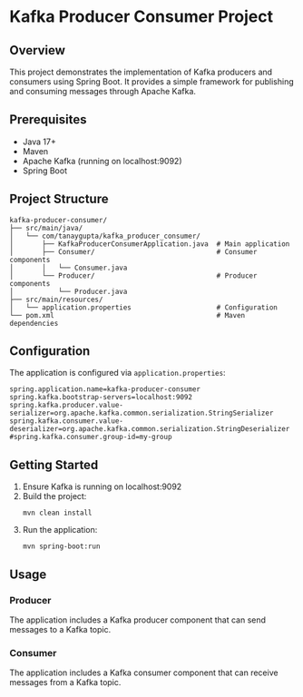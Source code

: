 # Kafka Producer Consumer Project

## Overview
This project demonstrates the implementation of Kafka producers and consumers using Spring Boot. It provides a simple framework for publishing and consuming messages through Apache Kafka.

## Prerequisites
- Java 17+
- Maven
- Apache Kafka (running on localhost:9092)
- Spring Boot

## Project Structure
```
kafka-producer-consumer/
├── src/main/java/
│   └── com/tanaygupta/kafka_producer_consumer/
│       ├── KafkaProducerConsumerApplication.java  # Main application
│       ├── Consumer/                              # Consumer components
│       │   └── Consumer.java
│       └── Producer/                              # Producer components
│           └── Producer.java
├── src/main/resources/
│   └── application.properties                     # Configuration
└── pom.xml                                        # Maven dependencies
```

## Configuration
The application is configured via `application.properties`:

```properties
spring.application.name=kafka-producer-consumer
spring.kafka.bootstrap-servers=localhost:9092
spring.kafka.producer.value-serializer=org.apache.kafka.common.serialization.StringSerializer
spring.kafka.consumer.value-deserializer=org.apache.kafka.common.serialization.StringDeserializer
#spring.kafka.consumer.group-id=my-group
```

## Getting Started
1. Ensure Kafka is running on localhost:9092
2. Build the project:
   ```
   mvn clean install
   ```
3. Run the application:
   ```
   mvn spring-boot:run
   ```

## Usage

### Producer
The application includes a Kafka producer component that can send messages to a Kafka topic.

### Consumer
The application includes a Kafka consumer component that can receive messages from a Kafka topic.

